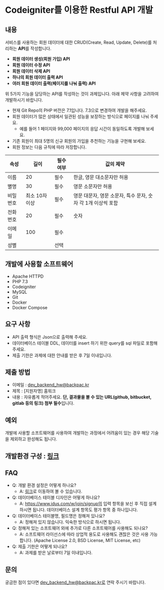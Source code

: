 # Codeigniter를 이용한 Restful API 개발

## 내용

서비스를 사용하는 회원 데이터에 대한 CRUD(Create, Read, Update, Delete)를 처리하는 **API**를 작성합니다.

* **회원 데이터 생성(회원 가입) API**
* **회원 데이터 수정 API**
* **회원 데이터 삭제 API**
* **하나의 회원 데이터 출력 API**
* **여러 회원 데이터 출력(페이지를 나눠 출력) API**

위 5가지 기능을 담당하는 API를 작성하는 것이 과제입니다. 
아래 제약 사항을 고려하여 개발하시기 바랍니다. 

* 현재 Git Repo의 PHP 버전은 7.1입니다. 7.3으로 변경하여 개발을 해주세요.
* 회원 데이터가 많은 상태에서 일관된 성능을 보장하는 방식으로 페이지를 나눠 주세요.
    * 예를 들어 1 페이지와 99,000 페이지의 응답 시간이 동일하도록 개발해 보세요. 
* 기존 회원이 최대 5명의 신규 회원의 가입을 추천하는 기능을 구현해 보세요.  
* 회원 정보는 다음 규칙에 따라 저장합니다.

| 속성  | 길이  | 필수 여부  |  값의 제약 | 
|---|---|---|---|
| 이름 |  20 | 필수  | 한글, 영문 대소문자만 허용  |   
| 별명 |  30 | 필수  | 영문 소문자만 허용  |   
| 비밀번호 | 최소 10자 이상  | 필수  | 영문 대문자, 영문 소문자, 특수 문자, 숫자 각 1개 이상씩 포함  |   
| 전화번호  | 20  | 필수  | 숫자  |   
| 이메일 |  100 |  필수 |   |   
| 성별 |   | 선택  |   |   

## 개발에 사용할 소프트웨어

* Apache HTTPD
* PHP 7.3
* Codeigniter
* MySQL
* Git
* Docker
* Docker Compose

## 요구 사항

* API 출력 형식은 Json으로 출력해 주세요.
* 데이터베이스 테이블 DDL, 데이터를 insert 하기 위한 query를 sql 파일로 포함해 주세요.
* 제출 기한은 과제에 대한 안내를 받은 후 7일 이내입니다.

## 제출 방법 
* 이메일 : dev_backend_hw@backpac.kr
* 제목 : [지원자명] 홈워크 
* 내용 : 자유롭게 적어주세요. **단, 결과물을 볼 수 있는 URL(github, bitbucket, gitlab 등의 링크) 첨부 필수**입니다. 

## 예외

개발에 사용할 소프트웨어를 사용하여 개발하는 과정에서 어려움이 있는 경우 해당 기술을 제외하고 완성해도 됩니다.

## 개발환경 구성 : [링크](./docs/dev_env_setting.md)

## FAQ

* Q: 개발 환경 설정은 어떻게 하나요?
    * A: [링크](./docs/dev_env_setting.md)로 이동하여 볼 수 있습니다.
* Q: 데이터베이스 테이블 디자인은 어떻게 하나요?
    * A: https://www.idus.com/w/join/signup의 입력 항목을 보신 후 직접 설계하시면 됩니다. 데이터베이스 설계 항목도 평가 항목 중 하나입니다.
* Q: 데이터베이스 테이블명, 필드명은 정해져 있나요?
    * A: 정해져 있지 않습니다. 익숙한 방식으로 하시면 됩니다.
* Q: 정해져 있는 소프트웨어 외에 추가로 다른 소프트웨어를 사용해도 되나요?
    * A: 소프트웨어 라이선스에 따라 상업적 용도로 사용해도 괜찮은 것은 사용 가능합니다. (Apache License 2.0, BSD License, MIT License, etc)
* Q: 제출 기한은 어떻게 되나요?
    * A: 과제를 받은 날로부터 7일 이내입니다. 

## 문의

궁금한 점이 있다면 dev_backend_hw@backpac.kr로 연락 주시기 바랍니다.